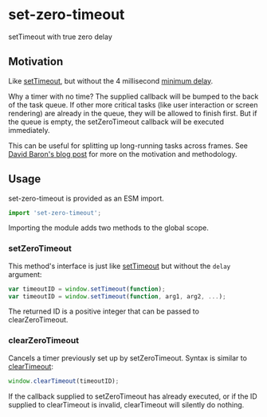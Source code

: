 # set-zero-timeout

setTimeout with true zero delay

## Motivation
Like [setTimeout], but without the 4 millisecond [minimum delay].

Why a timer with no time? The supplied callback will be bumped to the back
of the task queue. If other more critical tasks (like user interaction or
screen rendering) are already in the queue, they will be allowed to finish
first. But if the queue is empty, the setZeroTimeout callback will be executed
immediately.

This can be useful for splitting up long-running tasks across frames.
See [David Baron's blog post] for more on the motivation and methodology.

## Usage
set-zero-timeout is provided as an ESM import.
```javascript
import 'set-zero-timeout';
```

Importing the module adds two methods to the global scope.

### setZeroTimeout
This method's interface is just like [setTimeout] but without the `delay`
argument:
```javascript
var timeoutID = window.setTimeout(function);
var timeoutID = window.setTimeout(function, arg1, arg2, ...);
```

The returned ID is a positive integer that can be passed to clearZeroTimeout.

### clearZeroTimeout
Cancels a timer previously set up by setZeroTimeout. Syntax is similar to
[clearTimeout]:
```javascript
window.clearTimeout(timeoutID);
```

If the callback supplied to setZeroTimeout has already executed, or if the
ID supplied to clearTimeout is invalid, clearTimeout will silently do nothing.

[setTimeout]: https://developer.mozilla.org/en-US/docs/Web/API/WindowOrWorkerGlobalScope/setTimeout
[minimum delay]: https://html.spec.whatwg.org/multipage/timers-and-user-prompts.html#timers
[David Baron's blog post]: https://dbaron.org/log/20100309-faster-timeouts
[clearTimeout]: https://developer.mozilla.org/en-US/docs/Web/API/WindowOrWorkerGlobalScope/clearTimeout
